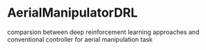 # AerialManipulatorDRL
comparsion between deep reinforcement learning approaches and conventional controller for aerial manipulation task
